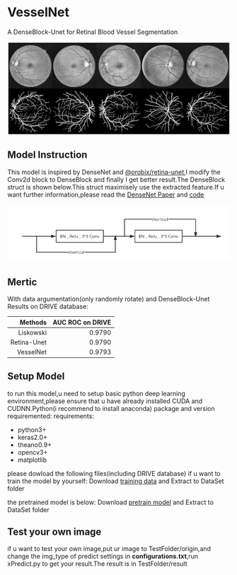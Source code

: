 # VesselNet
A DenseBlock-Unet for Retinal Blood Vessel Segmentation

![TestResult](/DataSet/test.jpg)

## Model Instruction
This model is inspired by DenseNet and [@orobix/retina-unet][5],I modify the Conv2d block to DenseBlock and finally I get better result.The DenseBlock struct is shown below.This struct maximisely use the extracted feature.If u want further information,please read the [DenseNet Paper][3] and [code][4]

![DenseBlock](DenseBlock.png)


## Mertic
With data argumentation(only randomly rotate) and DenseBlock-Unet
Results on DRIVE database:

|Methods|AUC ROC on DRIVE|
|-:|-:|
|Liskowski|0.9790|
|Retina-Unet|0.9790|
|VesselNet|0.9793|

## Setup Model
to run this model,u need to setup basic python deep learning environment,please ensure that u have already installed CUDA and CUDNN.Python(i recommend to install anaconda) package and version requiremented:
requirements:
- python3+
- keras2.0+
- theano0.9+
- opencv3+
- matplotlib

please dowload the following files(including DRIVE database) if u want to train the model by yourself:
Download [training data][1] and Extract to DataSet folder

the pretrained model is below:
Download [pretrain model][2] and Extract to DataSet folder


## Test your own image
if u want to test your own image,put ur image to TestFolder/origin,and change the img_type of predict settings in **configurations.txt**,run xPredict.py to get your result.The result is in TestFolder/result


[1]: https://drive.google.com/open?id=1fDlnqeuGlX93lUkXEEWcImSFoIufLhRe
[2]: https://drive.google.com/open?id=1VVQveyxHIB4OT74Lk4M86GLddSupIZKO
[3]: https://arxiv.org/pdf/1608.06993.pdf
[4]: https://github.com/liuzhuang13/DenseNet 
[5]: https://github.com/orobix/retina-unet
[4]: https://github.com/liuzhuang13/DenseNet 
